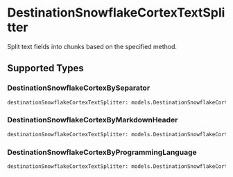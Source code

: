 # DestinationSnowflakeCortexTextSplitter

Split text fields into chunks based on the specified method.


## Supported Types

### DestinationSnowflakeCortexBySeparator

```python
destinationSnowflakeCortexTextSplitter: models.DestinationSnowflakeCortexBySeparator = /* values here */
```

### DestinationSnowflakeCortexByMarkdownHeader

```python
destinationSnowflakeCortexTextSplitter: models.DestinationSnowflakeCortexByMarkdownHeader = /* values here */
```

### DestinationSnowflakeCortexByProgrammingLanguage

```python
destinationSnowflakeCortexTextSplitter: models.DestinationSnowflakeCortexByProgrammingLanguage = /* values here */
```

